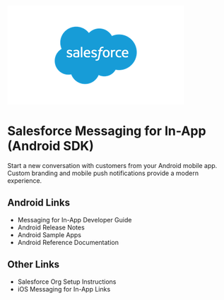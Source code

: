 ![Salesforce logo](./images/Salesforce-logo.png)

# Salesforce Messaging for In-App (Android SDK)

Start a new conversation with customers from your Android mobile app. Custom branding and mobile push notifications provide a modern experience.

## Android Links

- Messaging for In-App Developer Guide
- Android Release Notes
- Android Sample Apps
- Android Reference Documentation

## Other Links

- Salesforce Org Setup Instructions
- iOS Messaging for In-App Links
